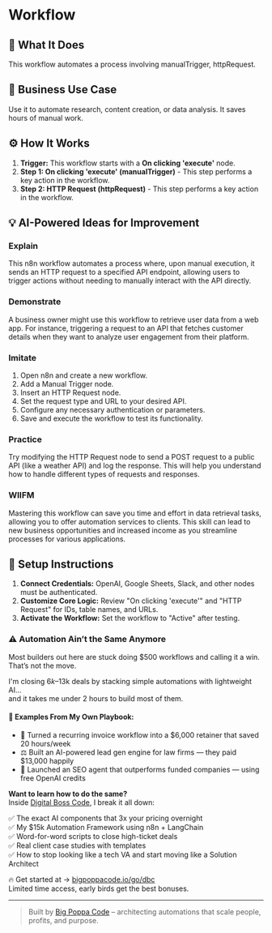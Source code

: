 # Workflow

## 🚀 What It Does
This workflow automates a process involving manualTrigger, httpRequest.

## 💼 Business Use Case
Use it to automate research, content creation, or data analysis. It saves hours of manual work.

## ⚙️ How It Works
1.  **Trigger:** This workflow starts with a **On clicking 'execute'** node.
2. **Step 1: On clicking 'execute' (manualTrigger)** - This step performs a key action in the workflow.
3. **Step 2: HTTP Request (httpRequest)** - This step performs a key action in the workflow.

## 💡 AI-Powered Ideas for Improvement
### Explain
This n8n workflow automates a process where, upon manual execution, it sends an HTTP request to a specified API endpoint, allowing users to trigger actions without needing to manually interact with the API directly.

### Demonstrate
A business owner might use this workflow to retrieve user data from a web app. For instance, triggering a request to an API that fetches customer details when they want to analyze user engagement from their platform.

### Imitate
1. Open n8n and create a new workflow.
2. Add a Manual Trigger node.
3. Insert an HTTP Request node.
4. Set the request type and URL to your desired API.
5. Configure any necessary authentication or parameters.
6. Save and execute the workflow to test its functionality.

### Practice
Try modifying the HTTP Request node to send a POST request to a public API (like a weather API) and log the response. This will help you understand how to handle different types of requests and responses.

### WIIFM
Mastering this workflow can save you time and effort in data retrieval tasks, allowing you to offer automation services to clients. This skill can lead to new business opportunities and increased income as you streamline processes for various applications.

## 🔧 Setup Instructions
1. **Connect Credentials:** OpenAI, Google Sheets, Slack, and other nodes must be authenticated.
2. **Customize Core Logic:** Review "On clicking 'execute'" and "HTTP Request" for IDs, table names, and URLs.
3. **Activate the Workflow:** Set the workflow to "Active" after testing.

### ⚠️ Automation Ain’t the Same Anymore

Most builders out here are stuck doing $500 workflows and calling it a win.  
That’s not the move.  

I'm closing $6k–$13k deals by stacking simple automations with lightweight AI...  
and it takes me under 2 hours to build most of them.

#### 🧠 Examples From My Own Playbook:
- 🔁 Turned a recurring invoice workflow into a $6,000 retainer that saved 20 hours/week  
- ⚖️ Built an AI-powered lead gen engine for law firms — they paid $13,000 happily  
- 🚀 Launched an SEO agent that outperforms funded companies — using free OpenAI credits  

**Want to learn how to do the same?**  
Inside [Digital Boss Code](https://bigpoppacode.io/go/dbc), I break it all down:

✅ The exact AI components that 3x your pricing overnight  
✅ My $15k Automation Framework using n8n + LangChain  
✅ Word-for-word scripts to close high-ticket deals  
✅ Real client case studies with templates  
✅ How to stop looking like a tech VA and start moving like a Solution Architect  

🔥 Get started at → [bigpoppacode.io/go/dbc](https://bigpoppacode.io/go/dbc)  
Limited time access, early birds get the best bonuses.

---
> Built by [Big Poppa Code](https://bigpoppacode.io) – architecting automations that scale people, profits, and purpose.
